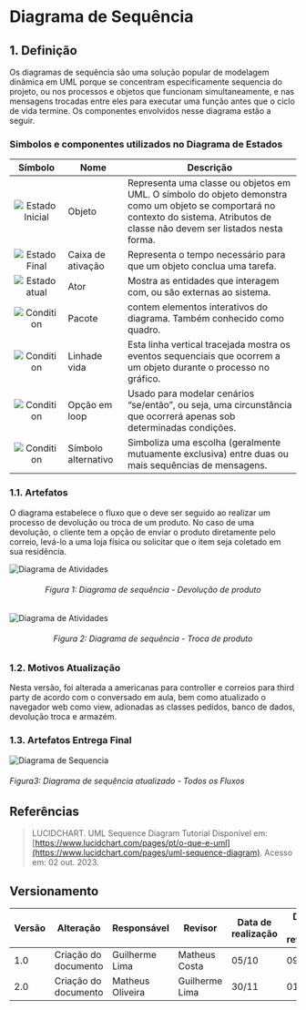# Diagrama de Sequência

## 1. Definição

Os diagramas de sequência são uma solução popular de modelagem dinâmica em UML porque se concentram especificamente sequencia do projeto, ou nos processos e objetos que funcionam simultaneamente, e nas mensagens trocadas entre eles para executar uma função antes que o ciclo de vida termine.
Os componentes envolvidos nesse diagrama estão a seguir.



### Simbolos e componentes utilizados no Diagrama de Estados

|                                                   Símbolo                                                    | Nome                       | Descrição                                                                   |
| :----------------------------------------------------------------------------------------------------------: | -------------------------- | --------------------------------------------------------------------------- |
|   ![Estado Inicial](../Assets/modelagem/diagramaSequencia/uml-object-symbol.png)     | Objeto     | Representa uma classe ou objetos em UML. O símbolo do objeto demonstra como um objeto se comportará no contexto do sistema. Atributos de classe não devem ser listados nesta forma.  |   
|   ![Estado Final](../Assets/modelagem/diagramaSequencia/uml-activation-box-symbol.png)     | Caixa de ativação   | Representa o tempo necessário para que um objeto conclua uma tarefa. |  
|   ![Estado atual](../Assets/modelagem/diagramaSequencia/uml-actor-symbol.png)     | Ator   | Mostra as entidades que interagem com, ou são externas ao sistema.  |  
|   ![Condition](../Assets/modelagem/diagramaSequencia/uml-package-symbol.png)     | Pacote   | contem elementos interativos do diagrama. Também conhecido como quadro. | 
|   ![Condition](../Assets/modelagem/diagramaSequencia/uml-lifeline-symbol.png)     | Linhade vida   | Esta linha vertical tracejada mostra os eventos sequenciais que ocorrem a um objeto durante o processo no gráfico. | 
|   ![Condition](../Assets/modelagem/diagramaSequencia/uml-option-loop-symbol.png)     | Opção em loop   | Usado para modelar cenários “se/então”, ou seja, uma circunstância que ocorrerá apenas sob determinadas condições. |  
|   ![Condition](../Assets/modelagem/diagramaSequencia/uml-alternative-symbol.png)     | Símbolo alternativo  | Simboliza uma escolha (geralmente mutuamente exclusiva) entre duas ou mais sequências de mensagens.  |  



### 1.1. Artefatos

O diagrama estabelece o fluxo que o deve ser seguido ao realizar um processo de devolução ou troca de um produto. No caso de uma devolução, o cliente tem a opção de enviar o produto diretamente pelo correio, levá-lo a uma loja física ou solicitar que o item seja coletado em sua residência.

![Diagrama de Atividades](../Assets/modelagem/diagramaSequencia/sequencia1.png)
<h6 align = "center">Figura 1: Diagrama de sequência - Devolução de produto</h6>


![Diagrama de Atividades](../Assets/modelagem/diagramaSequencia/sequencia2.png)
<h6 align = "center">Figura 2: Diagrama de sequência - Troca de produto</h6>

### 1.2. Motivos Atualização
Nesta versão, foi alterada a americanas para controller e correios para third party de acordo com o conversado em aula, bem como atualizado o navegador web como view, adionadas as classes pedidos, banco de dados, devolução troca e armazém.  

### 1.3. Artefatos Entrega Final

![Diagrama de Sequencia](../Assets/sequenciaRevised.png)
<h6 alighn="center">Figura3: Diagrama de sequência atualizado - Todos os Fluxos</h6>

## Referências

> LUCIDCHART. UML Sequence Diagram Tutorial Disponível em: [https://www.lucidchart.com/pages/pt/o-que-e-uml](https://www.lucidchart.com/pages/uml-sequence-diagram). Acesso em: 02 out. 2023.

## Versionamento

| Versão | Alteração            | Responsável    | Revisor | Data de realização | Data de revisão |
| ------ | -------------------- | -------------- | ------- | ------------------ | --------------- |
| 1.0    | Criação do documento | Guilherme Lima |  Matheus Costa  | 05/10      |   09/10      |
| 2.0    | Criação do documento | Matheus Oliveira |  Guilherme Lima  | 30/11      |   01/12      |
